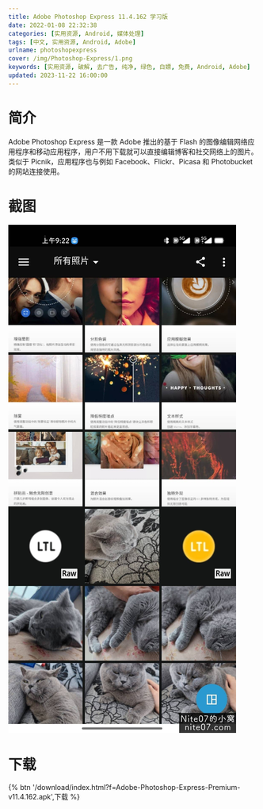 ```yaml
---
title: Adobe Photoshop Express 11.4.162 学习版
date: 2022-01-08 22:32:38
categories: [实用资源, Android, 媒体处理]
tags: [中文, 实用资源, Android, Adobe]
urlname: photoshopexpress
cover: /img/Photoshop-Express/1.png
keywords: [实用资源, 破解, 去广告, 纯净, 绿色, 白嫖, 免费, Android, Adobe]
updated: 2023-11-22 16:00:00
---
```


# 简介

Adobe Photoshop Express 是一款 Adobe 推出的基于 Flash 的图像编辑网络应用程序和移动应用程序，用户不用下载就可以直接编辑博客和社交网络上的图片。 类似于 Picnik，应用程序也与例如 Facebook、Flickr、Picasa 和 Photobucket 的网站连接使用。

# 截图

![](/img/Photoshop-Express/2.jpg)

# 下载

{% btn '/download/index.html?f=Adobe-Photoshop-Express-Premium-v11.4.162.apk',下载 %}
